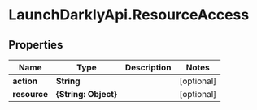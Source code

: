 # LaunchDarklyApi.ResourceAccess

## Properties

Name | Type | Description | Notes
------------ | ------------- | ------------- | -------------
**action** | **String** |  | [optional] 
**resource** | **{String: Object}** |  | [optional] 


